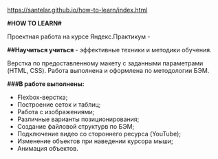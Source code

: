 https://santelar.github.io/how-to-learn/index.html

**#HOW TO LEARN#**

Проектная работа на курсе Яндекс.Практикум -

**##Научиться учиться** - эффективные техники и методики обучения.

Верстка по предоставленному макету с заданными параметрами (HTML, CSS). Работа выполнена и оформлена по методологии БЭМ.

**###В работе выполнены:**
 * Flexbox-верстка;
 * Построение сеток и таблиц;
 * Работа с изображениями;
 * Различные варианты позиционирования;
 * Создание файловой структурв по БЭМ;
 * Подключение видео со стороннего ресурса (YouTube);
 * Изменение объектов при наведении курсора мыши;
 * Анимация объектов.
